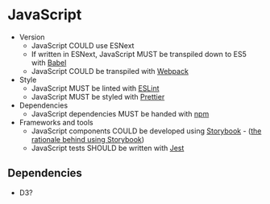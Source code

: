 # JavaScript

- Version
    - JavaScript COULD use ESNext
    - If written in ESNext, JavaScript MUST be transpiled down to ES5 with [Babel](https://babeljs.io/)
    - JavaScript COULD be transpiled with [Webpack](https://webpack.js.org/)
- Style
    - JavaScript MUST be linted with [ESLint](https://eslint.org/)
    - JavaScript MUST be styled with [Prettier](https://prettier.io/)
- Dependencies
    - JavaScript dependencies MUST be handed with [npm](https://www.npmjs.com/)
- Frameworks and tools
    - JavaScript components COULD be developed using [Storybook](https://storybook.js.org/) - ([the rationale behind using Storybook](https://github.com/nationalarchives/tdr-dev-documentation/blob/master/architecture-decision-records/0028-storybook-for-tdr-components-library.md))
    - JavaScript tests SHOULD be written with [Jest](https://jestjs.io/)

## Dependencies

- D3?
